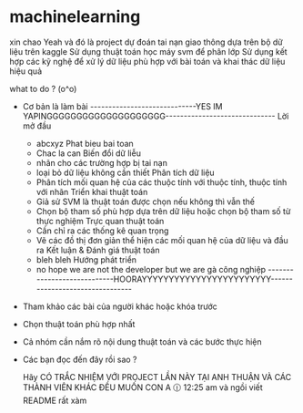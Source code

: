 # machinelearning
xin chao 
Yeah và đó là project dự đoán tai nạn giao thông dựa trên bộ dữ liệu trên kaggle
Sử dụng thuật toán học máy svm để phân lớp
Sử dụng kết hợp các kỹ nghệ để xử lý dữ liệu phù hợp với bài toán và khai thác dữ liệu hiệu quả

what to do ? (o^o)
* Cơ bản là làm bài
-----------------------------YES IM YAPINGGGGGGGGGGGGGGGGGGGG------------------------------
  Lời mở đầu
  - abcxyz
  Phat bieu bai toan
  - Chac la can
  Biến đổi dữ liễu 
  - nhãn cho các trường hợp bị tai nạn
  - loại bỏ dữ liệu không cần thiết
  Phân tích dữ liệu
  - Phân tích mối quan hệ của các thuộc tính với thuộc tính, thuộc tính với nhãn
  Triển khai thuật toán
  - Giả sử SVM là thuật toán được chọn nếu không thì vẫn thế
  - Chọn bộ tham số phù hợp dựa trên dữ liệu hoặc chọn bộ tham số từ thực nghiệm
  Trực quan thuật toán
  - Cần chỉ ra các thống kê quan trọng
  - Vẽ các đồ thị đơn giản thể hiện các mối quan hệ của dữ liệu và đầu ra
  Kết luận & Đánh giá thuật toán
  - bleh bleh
  Hướng phát triển
  - no hope we are not the developer but we are gà công nghiệp
----------------------------HOORAYYYYYYYYYYYYYYYYYYYYYYYY--------------------------------
* Tham khảo các bài của người khác hoặc khóa trước

* Chọn thuật toán phù hợp nhất

* Cả nhóm cần nắm rõ nội dung thuật toán và các bước thực hiện

* Các bạn đọc đến đây rồi sao ?

  Hãy CÓ TRẮC NHIỆM VỚI PROJECT LẦN NÀY TẠI ANH THUẬN VÀ CÁC THÀNH VIÊN KHÁC ĐỀU MUỐN CON A
🕧 12:25 am và ngồi viết README rất xàm 
  

